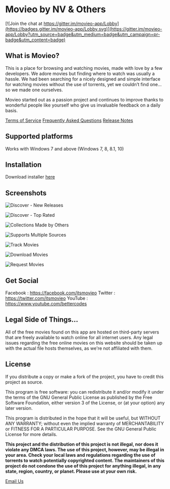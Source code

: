 # Movieo by NV & Others

[![Join the chat at https://gitter.im/movieo-app/Lobby](https://badges.gitter.im/movieo-app/Lobby.svg)](https://gitter.im/movieo-app/Lobby?utm_source=badge&utm_medium=badge&utm_campaign=pr-badge&utm_content=badge)

## What is Movieo?

This is a place for browsing and watching movies, made with love by a few developers. We adore movies but finding where to watch was usually a hassle. We had been searching for a nicely designed and simple interface for watching movies without the use of torrents, yet we couldn’t find one… so we made one ourselves.

Movieo started out as a passion project and continues to improve thanks to wonderful people like yourself who give us invaluable feedback on a daily basis.

[Terms of Service](http://movieo.info/more/tos.html)
[Frequently Asked Questions](http://movieo.info/more/faq.html)
[Release Notes](http://movieo.info/more/release-notes.html)

## Supported platforms
Works with Windows 7 and above (Windows 7, 8, 8.1, 10)

## Installation
Download installer [here](http://movieo.info/movieo-setup.zip)

## Screenshots
![Discover - New Releases](https://dl.dropbox.com/s/8e9eej5472ug746/Movieo%20-%20New%20Releases.png?dl=0)

![Discover - Top Rated](https://dl.dropbox.com/s/blcisomugg0clsl/Movieo%20-%20Top%20Rated.png?dl=0)

![Collections Made by Others](https://dl.dropbox.com/s/f7nxnu52q2speoa/Movieo%20-%20Collections.png?dl=0)

![Supports Multiple Sources](https://dl.dropbox.com/s/elcgjm5bc4ath52/Movieo%20-%20Available%20Streams.png?dl=0)

![Track Movies](https://dl.dropbox.com/s/je9y9ssncj8mt42/Movieo%20-%20Library.png?dl=0)

![Download Movies](https://dl.dropbox.com/s/ynlfzdh1kpxifjg/Movieo%20-%20Download%20Movies.png?dl=0)

![Request Movies](https://dl.dropbox.com/s/v4fcg12fiil0dah/Movieo%20-%20Request%20Movie.png?dl=0)

## Get Social
Facebook : https://facebook.com/itsmovieo
Twitter : https://twitter.com/itsmovieo
YouTube : https://www.youtube.com/bettercodes

## Legal Side of Things...
All of the free movies found on this app are hosted on third-party servers that are freely available to watch online for all internet users. Any legal issues regarding the free online movies on this website should be taken up with the actual file hosts themselves, as we're not affiliated with them.

## License
If you distribute a copy or make a fork of the project, you have to credit this project as source.

This program is free software: you can redistribute it and/or modify it under the terms of the GNU General Public License as published by the Free Software Foundation, either version 3 of the License, or (at your option) any later version.

This program is distributed in the hope that it will be useful, but WITHOUT ANY WARRANTY; without even the implied warranty of MERCHANTABILITY or FITNESS FOR A PARTICULAR PURPOSE. See the GNU General Public License for more details.

**This project and the distribution of this project is not illegal, nor does it violate any DMCA laws. The use of this project, however, may be illegal in your area. Check your local laws and regulations regarding the use of torrents to watch potentially copyrighted content. The maintainers of this project do not condone the use of this project for anything illegal, in any state, region, country, or planet. Please use at your own risk.**

[Email Us](hi@movieo.info)
